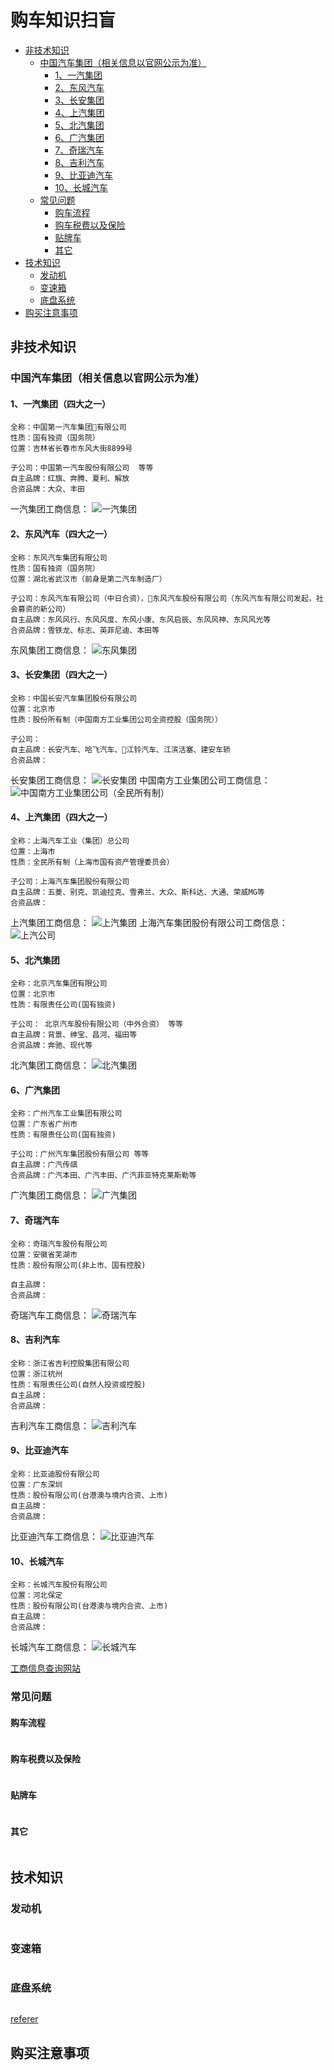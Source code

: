  # 购车知识扫盲
- [非技术知识](#非技术知识)
    - [中国汽车集团（相关信息以官网公示为准）](#中国汽车集团相关信息以官网公示为准)
        - [1、一汽集团](#1一汽集团四大之一)
        - [2、东风汽车](#2东风汽车四大之一)
        - [3、长安集团](#3长安集团四大之一)
        - [4、上汽集团](#4上汽集团四大之一)
        - [5、北汽集团](#5北汽集团)
        - [6、广汽集团](#6广汽集团)
        - [7、奇瑞汽车](#7奇瑞汽车)
        - [8、吉利汽车](#8吉利汽车)
        - [9、比亚迪汽车](#9比亚迪汽车)
        - [10、长城汽车](#10长城汽车)
    - [常见问题](#常见问题)
        - [购车流程](#购车流程)
        - [购车税费以及保险](#购车税费以及保险)
        - [贴牌车](#贴牌车)
        - [其它](#其它)
- [技术知识](#技术知识)
    - [发动机](#发动机)
    - [变速箱](#变速箱)
    - [底盘系统](#底盘系统)
- [购买注意事项](#购买注意事项)

## 非技术知识
### 中国汽车集团（相关信息以官网公示为准）

#### 1、一汽集团（四大之一）
```
全称：中国第一汽车集团有限公司
性质：国有独资（国务院）
位置：吉林省长春市东风大街8899号

子公司：中国第一汽车股份有限公司  等等
自主品牌：红旗、奔腾、夏利、解放
合资品牌：大众、丰田
```
一汽集团工商信息：
![一汽集团](./images/1.png)
#### 2、东风汽车（四大之一）
```
全称：东风汽车集团有限公司
性质：国有独资（国务院）
位置：湖北省武汉市（前身是第二汽车制造厂）

子公司：东风汽车有限公司（中日合资），东风汽车股份有限公司（东风汽车有限公司发起，社会募资的新公司）
自主品牌：东风风行、东风风度、东风小康、东风启辰、东风风神、东风风光等
合资品牌：雪铁龙、标志、英菲尼迪、本田等
```
东风集团工商信息：
![东风集团](./images/2.png)
#### 3、长安集团（四大之一）
```
全称：中国长安汽车集团股份有限公司
位置：北京市
性质：股份所有制（中国南方工业集团公司全资控股（国务院））

子公司：
自主品牌：长安汽车、哈飞汽车、江铃汽车、江滨活塞、建安车轿
合资品牌：
```
长安集团工商信息：
![长安集团](./images/3.png)
中国南方工业集团公司工商信息：
![中国南方工业集团公司（全民所有制）](./images/3-1.png)
#### 4、上汽集团（四大之一）
```
全称：上海汽车工业（集团）总公司
位置：上海市
性质：全民所有制（上海市国有资产管理委员会）

子公司：上海汽车集团股份有限公司
自主品牌：五菱、别克、凯迪拉克、雪弗兰、大众、斯科达、大通、荣威MG等
合资品牌：
```
上汽集团工商信息：
![上汽集团](./images/4.png)
上海汽车集团股份有限公司工商信息：
![上汽公司](./images/4-1.png)
#### 5、北汽集团
```
全称：北京汽车集团有限公司
位置：北京市
性质：有限责任公司(国有独资)

子公司： 北京汽车股份有限公司（中外合资） 等等
自主品牌：背景、绅宝、昌河、福田等
合资品牌：奔驰、现代等
```
北汽集团工商信息：
![北汽集团](./images/5.png)
#### 6、广汽集团
```
全称：广州汽车工业集团有限公司
位置：广东省广州市
性质：有限责任公司(国有独资)	

子公司：广州汽车集团股份有限公司 等等
自主品牌：广汽传祺
合资品牌：广汽本田、广汽丰田、广汽菲亚特克莱斯勒等
```
广汽集团工商信息：
![广汽集团](./images/6.png)
#### 7、奇瑞汽车
```
全称：奇瑞汽车股份有限公司
位置：安徽省芜湖市
性质：股份有限公司(非上市、国有控股)

自主品牌：
合资品牌：
```
奇瑞汽车工商信息：
![奇瑞汽车](./images/7.png)
#### 8、吉利汽车
```
全称：浙江省吉利控股集团有限公司
位置：浙江杭州
性质：有限责任公司(自然人投资或控股)
自主品牌：
合资品牌：
```
吉利汽车工商信息：
![吉利汽车](./images/8.png)
#### 9、比亚迪汽车
```
全称：比亚迪股份有限公司
位置：广东深圳
性质：股份有限公司(台港澳与境内合资、上市)
自主品牌：
合资品牌：
```
比亚迪汽车工商信息：
![比亚迪汽车](./images/9.png)
#### 10、长城汽车
```
全称：长城汽车股份有限公司
位置：河北保定
性质：股份有限公司(台港澳与境内合资、上市)
自主品牌：
合资品牌：
```
长城汽车工商信息：
![长城汽车](./images/10.png)

[工商信息查询网站](https://www.qixin.com/)
### 常见问题
#### 购车流程
```
```
#### 购车税费以及保险
```
```
#### 贴牌车
```
```
#### 其它
```
```
## 技术知识
### 发动机
```
```
### 变速箱
```
```
### 底盘系统
```
```
[referer](https://www.sohu.com/a/154943959_99942089)
## 购买注意事项